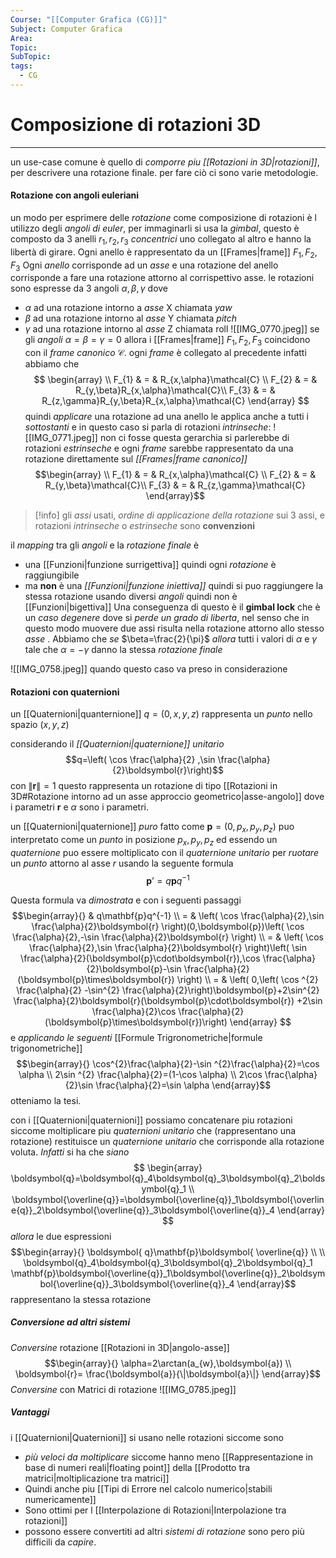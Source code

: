 ```yaml
---
Course: "[[Computer Grafica (CG)]]"
Subject: Computer Grafica
Area: 
Topic: 
SubTopic: 
tags:
  - CG
---
```


# Composizione di rotazioni 3D
---
un use-case comune è quello di _comporre piu [[Rotazioni in 3D|rotazioni]]_, per descrivere una rotazione finale. per fare ciò ci sono varie metodologie.

#### Rotazione con angoli euleriani
un modo per esprimere delle _rotazione_ come composizione di rotazioni è l utilizzo degli _angoli di euler_, per immaginarli si usa la _gimbal_, questo è composto da  3 anelli $r_{1},r_{2},r_{3}$ _concentrici_ uno collegato al altro e hanno la libertà di girare.  Ogni anello è rappresentato da un  [[Frames|frame]] $F_{1},F_{2},F_{3}$ 
Ogni _anello_ corrisponde ad un _asse_ e una rotazione del anello corrisponde a fare una rotazione attorno al corrispettivo asse.
le rotazioni sono espresse da 3 angoli $\alpha,\beta,\gamma$ dove
- $\alpha$ ad una rotazione intorno a _asse_ X chiamata _yaw_
- $\beta$ ad una rotazione intorno al _asse_ Y chiamata _pitch_
- $\gamma$ ad una rotazione intorno al _asse_ Z chiamata roll
![[IMG_0770.jpeg]]
se gli _angoli_ $\alpha=\beta=\gamma=0$ allora i [[Frames|frame]] $F_{1},F_{2},F_{3}$ coincidono con il _frame canonico_ $\mathcal{C}$.
ogni _frame_ è collegato al precedente infatti abbiamo che $$
\begin{array} \\
F_{1} & = & R_{x,\alpha}\mathcal{C} \\
F_{2} & = & R_{y,\beta}R_{x,\alpha}\mathcal{C}\\
F_{3} & = & R_{z,\gamma}R_{y,\beta}R_{x,\alpha}\mathcal{C}
\end{array}
$$quindi _applicare_ una rotazione ad una anello le applica anche a tutti i _sottostanti_ e in questo caso si parla di rotazioni _intrinseche_: ![[IMG_0771.jpeg]]
non ci fosse questa gerarchia si parlerebbe di rotazioni _estrinseche_ e ogni _frame_ sarebbe rappresentato da una rotazione direttamente sul _[[Frames|frame canonico]]_ $$\begin{array} \\
F_{1} & = & R_{x,\alpha}\mathcal{C} \\
F_{2} & = & R_{y,\beta}\mathcal{C}\\
F_{3} & = & R_{z,\gamma}\mathcal{C}
\end{array}$$
> [!info]
> gli _assi_ usati,  _ordine di applicazione della rotazione_ sui 3 assi, e rotazioni _intrinseche_ o _estrinseche_ sono __convenzioni__ 

il _mapping_ tra gli _angoli_ e la _rotazione finale_ è 
- una [[Funzioni|funzione surrigettiva]] quindi ogni _rotazione_ è raggiungibile 
- ma __non__ è una _[[Funzioni|funzione iniettiva]]_ quindi  si puo raggiungere la stessa rotazione usando diversi _angoli_
 quindi non è [[Funzioni|bigettiva]]
Una conseguenza di questo è il __gimbal lock__ che è un _caso degenere_ dove si _perde un grado di liberta_, nel senso che in questo modo muovere due assi risulta nella rotazione attorno allo stesso _asse_ . Abbiamo che
_se_ $\beta=\frac{2}{\pi}$ 
_allora_ tutti i valori di $\alpha$ e $\gamma$ tale che $\alpha=-\gamma$ danno la stessa _rotazione finale_ 

![[IMG_0758.jpeg]]
quando questo caso va preso in considerazione

#### Rotazioni con quaternioni 
un [[Quaternioni|quanternione]] $q=(0,x,y,z)$ rappresenta un _punto_ nello spazio $(x,y,z)$

considerando il _[[Quaternioni|quaternione]]_ _unitario_ $$q=\left( \cos \frac{\alpha}{2} ,\sin \frac{\alpha}{2}\boldsymbol{r}\right)$$ con $\|\boldsymbol{r}\|=1$ questo rappresenta un rotazione di tipo [[Rotazioni in 3D#Rotazione intorno ad un asse approccio geometrico|asse-angolo]]  dove i parametri $\boldsymbol{r}$ e $\alpha$ sono i parametri.

 un [[Quaternioni|quaternione]] _puro_ fatto come $\boldsymbol{p}=(0,p_{x},p_{y},p_{z})$ puo interpretato come un _punto_ in posizione  $p_{x},p_{y},p_{z}$   ed essendo un _quaternione_ puo essere moltiplicato con il _quaternione unitario_ per _ruotare_ un _punto_ attorno al asse $r$ usando la seguente formula $$\mathbf{p}’=q\mathbf{p}q^{-1}$$

Questa formula va _dimostrata_ e con i seguenti passaggi $$\begin{array}{}
 & q\mathbf{p}q^{-1}    \\
 = & \left( \cos \frac{\alpha}{2},\sin \frac{\alpha}{2}\boldsymbol{r} \right)(0,\boldsymbol{p})\left( \cos \frac{\alpha}{2},-\sin \frac{\alpha}{2}\boldsymbol{r} \right) \\
  = & \left( \cos \frac{\alpha}{2},\sin \frac{\alpha}{2}\boldsymbol{r} \right)\left( \sin \frac{\alpha}{2}(\boldsymbol{p}\cdot\boldsymbol{r}),\cos \frac{\alpha}{2}\boldsymbol{p}-\sin \frac{\alpha}{2}(\boldsymbol{p}\times\boldsymbol{r}) \right) \\
  = & \left( 0,\left( \cos ^{2} \frac{\alpha}{2} -\sin^{2} \frac{\alpha}{2}\right)\boldsymbol{p}+2\sin^{2} \frac{\alpha}{2}\boldsymbol{r}(\boldsymbol{p}\cdot\boldsymbol{r}) +2\sin \frac{\alpha}{2}\cos \frac{\alpha}{2}(\boldsymbol{p}\times\boldsymbol{r})\right)
\end{array}
$$ e _applicando le seguenti_ [[Formule Trigronometriche|formule trigonometriche]]  $$\begin{array}{}
\cos^{2}\frac{\alpha}{2}-\sin ^{2}\frac{\alpha}{2}=\cos \alpha \\
2\sin ^{2} \frac{\alpha}{2}=(1-\cos \alpha) \\
2\cos \frac{\alpha}{2}\sin  \frac{\alpha}{2}=\sin \alpha
\end{array}$$
otteniamo la tesi.


con i [[Quaternioni|quaternioni]] possiamo concatenare piu rotazioni siccome moltiplicare piu _quaternioni unitario_ che (rappresentano una rotazione) restituisce un _quaternione unitario_ che corrisponde alla rotazione voluta.
_Infatti_ si ha che 
_siano_$$
\begin{array}
\boldsymbol{q}=\boldsymbol{q}_4\boldsymbol{q}_3\boldsymbol{q}_2\boldsymbol{q}_1 \\
\boldsymbol{\overline{q}}=\boldsymbol{\overline{q}}_1\boldsymbol{\overline{q}}_2\boldsymbol{\overline{q}}_3\boldsymbol{\overline{q}}_4
\end{array}
$$
_allora_ le due espressioni $$\begin{array}{}
\boldsymbol{ q}\mathbf{p}\boldsymbol{ \overline{q}}
 \\ \\
\boldsymbol{q}_4\boldsymbol{q}_3\boldsymbol{q}_2\boldsymbol{q}_1 \mathbf{p}\boldsymbol{\overline{q}}_1\boldsymbol{\overline{q}}_2\boldsymbol{\overline{q}}_3\boldsymbol{\overline{q}}_4
\end{array}$$rappresentano la stessa rotazione


##### Conversione ad altri sistemi
_Conversine_ rotazione [[Rotazioni in 3D|angolo-asse]]$$\begin{array}{}
\alpha=2\arctan(a_{w},\boldsymbol{a}) \\
\boldsymbol{r}= \frac{\boldsymbol{a}}{\|\boldsymbol{a}\|}
\end{array}$$
_Conversine_ con Matrici di rotazione
![[IMG_0785.jpeg]]

##### Vantaggi
i [[Quaternioni|Quaternioni]]  si usano nelle rotazioni siccome sono
- _più veloci da moltiplicare_ siccome hanno meno [[Rappresentazione in base di numeri reali|floating point]] della [[Prodotto tra matrici|moltiplicazione tra matrici]] 
- Quindi anche  piu [[Tipi di Errore nel calcolo numerico|stabili numericamente]] 
- Sono ottimi per l [[Interpolazione di Rotazioni|Interpolazione tra rotazioni]]
- possono essere convertiti ad altri _sistemi di rotazione_
sono pero più difficili da _capire_.
 



